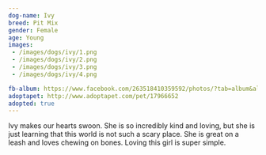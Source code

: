 ```yaml
---
dog-name: Ivy
breed: Pit Mix
gender: Female
age: Young
images:
 - /images/dogs/ivy/1.png
 - /images/dogs/ivy/2.png
 - /images/dogs/ivy/3.png
 - /images/dogs/ivy/4.png

fb-album: https://www.facebook.com/263518410359592/photos/?tab=album&album_id=1491631707548250
adoptapet: http://www.adoptapet.com/pet/17966652
adopted: true
---
```

Ivy makes our hearts swoon. She is so incredibly kind and loving, but she is just learning that this world is not such a scary place. She is great on a leash and loves chewing on bones. Loving this girl is super simple.
